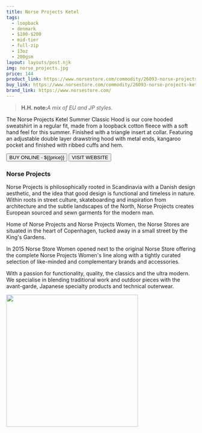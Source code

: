 ```yaml
---
title: Norse Projects Ketel
tags:
  - loopback
  - denmark
  - $100-$200
  - mid-tier 
  - full-zip
  - 13oz
  - 200gsm
layout: layouts/post.njk
img: norse_projects.jpg
price: 144
product_link: https://www.norsestore.com/commodity/26093-norse-projects-ketel-summer-classic-hood
buy_link: https://www.norsestore.com/commodity/26093-norse-projects-ketel-summer-classic-hood
brand_link: https://www.norsestore.com/
---
```

<div class="col col-sm-8">

<p>
<blockquote>
<strong>H.H. note:</strong><i>A mix of EU and JP styles.</i>
</blockquote>
</p>    

The Norse Projects Ketel Summer Classic Hood is our core hooded sweatshirt in a regular fit, made from a loopback cotton fleece with a soft hand feel for this summer. Finished with a triangle insert at collar. Featuring an adjustable double layer drawstring hood with metal ends, kangaroo pocket and finished with ribbed cuffs and hem.

<p>
    <a href='{{buy_link}}'><button class="button-primary-outlined button-round">BUY ONLINE - ${{price}}</button></a>
    <a href='{{brand_link}}'><button class="button-primary-outlined button-round">VISIT WEBSITE</button></a>
</p>

### Norse Projects
<p>Norse Projects is philosophically rooted in Scandinavia with a Danish design aesthetic, and the idea that good design is functional and timeless in nature. Within roots in street culture, skateboarding and inspiration from architecture and the subtle landscapes of the North, Norse Projects creates European sourced and sewn garments for the modern man. ﻿

Home of Norse Projects and Norse Projects Women, the Norse Stores are situated in the heart of Copenhagen, tucked away in a small street by the King's Gardens. 

In 2015 Norse Store Women opened next to the original Norse Store offering the complete Norse Projects Women's line along with a tightly curated selection of like-minded and complementary brands and accessories.

With a passion for functionality, quality, the classics and the ultra modern. We specialise in blending traditional work and outdoor pieces with the avant-garde, Japanese specialty products and technical outerwear.
</p>

</div>

<div class="col col-sm-4 float-right">
        <img src='/img/{{img}}' height='350' class="float-left">
</div>